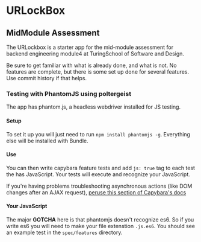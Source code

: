 # URLockBox

## MidModule Assessment

The URLockbox is a starter app for the mid-module assessment for backend engineering module4 at TuringSchool of Software and Design.

Be sure to get familiar with what is already done, and what is not. No features are complete, but there is some set up done for several features. Use commit history if that helps.

### Testing with PhantomJS using poltergeist

The app has phantom.js, a headless webdriver installed for JS testing.

#### Setup


To set it up you will just need to run `npm install phantomjs -g`. Everything else will be installed with Bundle.


#### Use

You can then write capybara feature tests and add `js: true` tag to each test the has JavaScript.  Your tests will execute and recognize your JavaScript.

If you're having problems troubleshooting asynchronous actions (like DOM changes after an AJAX request), [peruse this section of Capybara's docs](https://github.com/teamcapybara/capybara#asynchronous-javascript-ajax-and-friends)

#### Your JavaScript

The major __GOTCHA__ here is that phantomjs doesn't recognize es6. So if you write es6 you will need to make your file extenstion `.js.es6`. You should see an example test in the `spec/features` directory.
